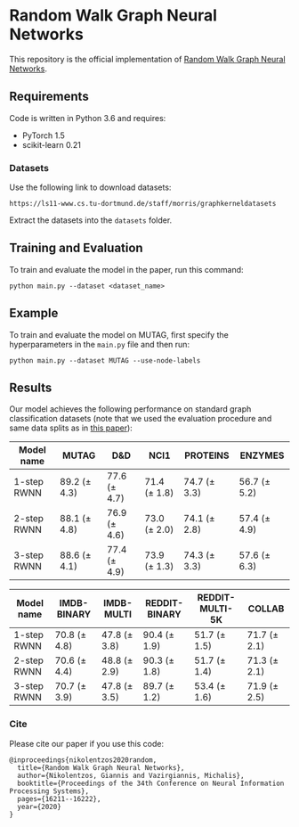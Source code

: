 # Random Walk Graph Neural Networks

This repository is the official implementation of [Random Walk Graph Neural Networks](https://proceedings.neurips.cc/paper/2020/file/ba95d78a7c942571185308775a97a3a0-Paper.pdf). 

## Requirements

Code is written in Python 3.6 and requires:
* PyTorch 1.5
* scikit-learn 0.21

### Datasets
Use the following link to download datasets: 
```
https://ls11-www.cs.tu-dortmund.de/staff/morris/graphkerneldatasets
```
Extract the datasets into the `datasets` folder.

## Training and Evaluation

To train and evaluate the model in the paper, run this command:

```
python main.py --dataset <dataset_name> 
```

## Example

To train and evaluate the model on MUTAG, first specify the hyperparameters in the `main.py` file and then run:

```
python main.py --dataset MUTAG --use-node-labels
```

## Results

Our model achieves the following performance on standard graph classification datasets (note that we used the evaluation procedure and same data splits as in [this paper](https://openreview.net/pdf?id=HygDF6NFPB)):

|  Model name  |     MUTAG    |     D&D      |     NCI1     |   PROTEINS   |    ENZYMES   |
| ------------ | ------------ | ------------ | ------------ | ------------ | ------------ |
| 1-step RWNN  | 89.2 (± 4.3) | 77.6 (± 4.7) | 71.4 (± 1.8) | 74.7 (± 3.3) | 56.7 (± 5.2) |
| 2-step RWNN  | 88.1 (± 4.8) | 76.9 (± 4.6) | 73.0 (± 2.0) | 74.1 (± 2.8) | 57.4 (± 4.9) |
| 3-step RWNN  | 88.6 (± 4.1) | 77.4 (± 4.9) | 73.9 (± 1.3) | 74.3 (± 3.3) | 57.6 (± 6.3) |


| Model name  | IMDB-BINARY  |  IMDB-MULTI  | REDDIT-BINARY | REDDIT-MULTI-5K |   COLLAB     |
| ----------- | ------------ | ------------ | ------------- | --------------- | ------------ |
| 1-step RWNN | 70.8 (± 4.8) | 47.8 (± 3.8) | 90.4 (± 1.9)  |  51.7 (± 1.5)   | 71.7 (± 2.1) |
| 2-step RWNN | 70.6 (± 4.4) | 48.8 (± 2.9) | 90.3 (± 1.8)  |  51.7 (± 1.4)   | 71.3 (± 2.1) |
| 3-step RWNN | 70.7 (± 3.9) | 47.8 (± 3.5) | 89.7 (± 1.2)  |  53.4 (± 1.6)   | 71.9 (± 2.5) |


### Cite
Please cite our paper if you use this code:
```
@inproceedings{nikolentzos2020random,
  title={Random Walk Graph Neural Networks},
  author={Nikolentzos, Giannis and Vazirgiannis, Michalis},
  booktitle={Proceedings of the 34th Conference on Neural Information Processing Systems},
  pages={16211--16222},
  year={2020}
}
```
